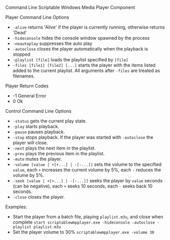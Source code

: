 Command Line Scriptable Windows Media Player Component

Player Command Line Options

- `-alive` returns 'Alive' if the player is currently running, otherwise returns 'Dead'
- `-hideconsole` hides the console window spawned by the process
- `-noautoplay` suppresses the auto play
- `-autoclose` closes the player automatically when the playback is stopped
- `-playlist [file]` loads the playlist specified by `[file]`
- `-files [file1] [file2] [...]` starts the player with the items listed added to the current playlist. All arguments after `-files` are treated as filenames.

Player Return Codes

- -1 General Error
-  0 Ok

Control Command Line Options

- `-status` gets the current play state.
- `-play` starts playback.
- `-pause` pauses playback.
- `-stop` stops playback. If the player was started with `-autoclose` the player will close.
- `-next` plays the next item in the playlist.
- `-prev` plays the previous item in the playlist.
- `-mute` mutes the player.
- `-volume [value | +[+...] | -[-...]]`  sets the volume to the specified `value`, each `+` increases the current volume by 5%, each `-` reduces the volume by 5%.
- `-seek [value | +[+...] | -[-...]]` seeks the player by `value` seconds (can be negative), each `+` seeks 10 seconds, each `-` seeks back 10 seconds.
- `-close` closes the player.

Examples:

- Start the player from a batch file, playing `playlist.m3u`, and close when complete
  `start scriptablewmpplayer.exe -hideconsole -autoclose -playlist playlist.m3u`
- Set the player volume to 30%
  `scriptablewmpplayer.exe -volume 30`


